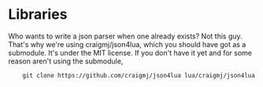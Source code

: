 Libraries
=========

Who wants to write a json parser when one already exists? Not this guy.
That's why we're using craigmj/json4lua, which you should have got as a submodule.
It's under the MIT license.
If you don't have it yet and for some reason aren't using the submodule,

        git clone https://github.com/craigmj/json4lua lua/craigmj/json4lua
